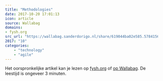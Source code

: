 ```yaml
---
title: "Methodologies"
date: 2017-10-20 17:01:13
icon: article
source: Wallabag
domains:
- fysh.org
src_url: "https://wallabag.sanderdorigo.nl/share/619044ba02e585.57841567"
2017: "10"
categories:
    - "technology"
    - "agile"
---
```

Het oorspronkelijke artikel kan je lezen op [fysh.org](http://www.fysh.org/~katie/computing/methodologies.txt) of [op Wallabag](https://wallabag.sanderdorigo.nl/share/619044ba02e585.57841567). De leestijd is ongeveer 3 minuten.